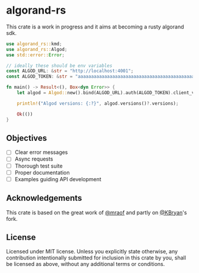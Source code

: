 # algorand-rs

This crate is a work in progress and it aims at becoming a rusty algorand sdk.

```rust
use algorand_rs::kmd;
use algorand_rs::Algod;
use std::error::Error;

// ideally these should be env variables
const ALGOD_URL: &str = "http://localhost:4001";
const ALGOD_TOKEN: &str = "aaaaaaaaaaaaaaaaaaaaaaaaaaaaaaaaaaaaaaaaaaaaaaaaaaaaaaaaaaaaaaaa";

fn main() -> Result<(), Box<dyn Error>> {
    let algod = Algod::new().bind(ALGOD_URL).auth(ALGOD_TOKEN).client_v1()?;

    println!("Algod versions: {:?}", algod.versions()?.versions);

    Ok(())
}
```

## Objectives

- [ ] Clear error messages
- [ ] Async requests
- [ ] Thorough test suite
- [ ] Proper documentation
- [ ] Examples guiding API development

## Acknowledgements

This crate is based on the great work of [@mraof](https://github.com/mraof/rust-algorand-sdk) and partly on [@KBryan](https://github.com/KBryan/algorand_rust_sdk)'s fork.

## License

Licensed under MIT license.
Unless you explicitly state otherwise, any contribution intentionally submitted for inclusion in this crate by you, shall be licensed as above, without any additional terms or conditions.

